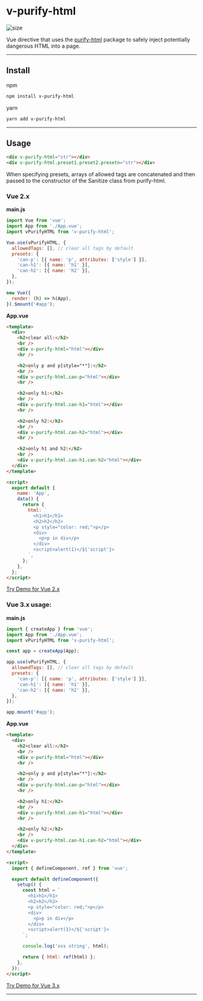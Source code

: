 # v-purify-html

![size](https://img.shields.io/github/languages/code-size/Aleksandr-JS-Developer/v-purify-html?style=flat-square)

Vue directive that uses the [purify-html](https://www.npmjs.com/package/purify-html) package to safely inject potentially dangerous HTML into a page.

---

## Install

npm

```bash
npm install v-purify-html
```

yarn

```bash
yarn add v-purify-html
```

---

## Usage

```html
<div v-purify-html="str"></div>
<div v-purify-html.preset1.preset2.presetn="str"></div>
```

When specifying presets, arrays of allowed tags are concatenated and then passed to the constructor of the Sanitize class from purify-html.

### **Vue 2.x**

**main.js**

```javascript
import Vue from 'vue';
import App from './App.vue';
import vPurifyHTML from 'v-purify-html';

Vue.use(vPurifyHTML, {
  allowedTags: [], // clear all tags by default
  presets: {
    'can-p': [{ name: 'p', attributes: ['style'] }],
    'can-h1': [{ name: 'h1' }],
    'can-h2': [{ name: 'h2' }],
  },
});

new Vue({
  render: (h) => h(App),
}).$mount('#app');
```

**App.vue**

```html
<template>
  <div>
    <h2>clear all:</h2>
    <br />
    <div v-purify-html="html"></div>
    <hr />

    <h2>only p and p[style="*"]:</h2>
    <br />
    <div v-purify-html.can-p="html"></div>
    <hr />

    <h2>only h1:</h2>
    <br />
    <div v-purify-html.can-h1="html"></div>
    <hr />

    <h2>only h2:</h2>
    <br />
    <div v-purify-html.can-h2="html"></div>
    <hr />

    <h2>only h1 and h2:</h2>
    <br />
    <div v-purify-html.can-h1.can-h2="html"></div>
  </div>
</template>

<script>
  export default {
    name: 'App',
    data() {
      return {
        html: `
          <h1>h1</h1>
          <h2>h2</h2>
          <p style="color: red;">p</p>
          <div>
            <p>p in div</p>
          </div>
          <script>alert(1)</${'script'}>
        `,
      };
    },
  };
</script>
```

[Try Demo for Vue 2.x](https://codesandbox.io/s/strange-leakey-7u9ven?file=/src/App.vue)

### **Vue 3.x usage:**

**main.js**

```javascript
import { createApp } from 'vue';
import App from './App.vue';
import vPurifyHTML from 'v-purify-html';

const app = createApp(App);

app.use(vPurifyHTML, {
  allowedTags: [], // clear all tags by default
  presets: {
    'can-p': [{ name: 'p', attributes: ['style'] }],
    'can-h1': [{ name: 'h1' }],
    'can-h2': [{ name: 'h2' }],
  },
});

app.mount('#app');
```

**App.vue**

```html
<template>
  <div>
    <h2>clear all:</h2>
    <br />
    <div v-purify-html="html"></div>
    <hr />

    <h2>only p and p[style="*"]:</h2>
    <br />
    <div v-purify-html.can-p="html"></div>
    <hr />

    <h2>only h1:</h2>
    <br />
    <div v-purify-html.can-h1="html"></div>
    <hr />

    <h2>only h2:</h2>
    <br />
    <div v-purify-html.can-h1.can-h2="html"></div>
  </div>
</template>

<script>
  import { defineComponent, ref } from 'vue';

  export default defineComponent({
    setup() {
      const html = `
        <h1>h1</h1>
        <h2>h2</h2>
        <p style="color: red;">p</p>
        <div>
          <p>p in div</p>
        </div>
        <script>alert(1)</${'script'}>
      `;

      console.log('xss string', html);

      return { html: ref(html) };
    },
  });
</script>
```

[Try Demo for Vue 3.x](https://codesandbox.io/s/strange-leakey-7u9ven?file=/src/App.vue)

---
